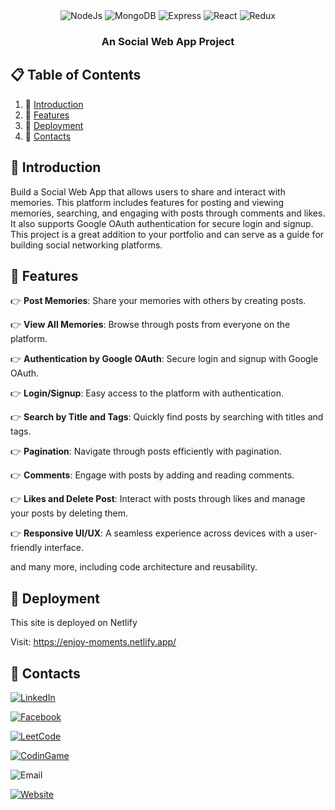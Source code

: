 <div align="center">

  <div>
    <img src="https://img.shields.io/badge/Node.js-v14.17.0-green?logo=node.js" alt="NodeJs">
    <img src="https://img.shields.io/badge/MongoDB-v4.4.6-green?logo=mongodb" alt="MongoDB">
    <img src="https://img.shields.io/badge/Express-v4.17.1-blue?logo=express" alt="Express">
    <img src="https://img.shields.io/badge/React-v17.0.2-blue?logo=react" alt="React">
    <img src="https://img.shields.io/badge/Redux-v4.0.5-purple?logo=redux" alt="Redux">
  </div>

  <h3 align="center">An Social Web App Project</h3>
</div>

## 📋 <a name="table">Table of Contents</a>

1. 🤖 [Introduction](#introduction)
2. 🔋 [Features](#features)
3. 🤸 [Deployment](#deploy)
4. 🚀 [Contacts](#contact)

## <a name="introduction">🤖 Introduction</a>

Build a Social Web App that allows users to share and interact with memories. This platform includes features for posting and viewing memories, searching, and engaging with posts through comments and likes. It also supports Google OAuth authentication for secure login and signup. This project is a great addition to your portfolio and can serve as a guide for building social networking platforms.

## <a name="features">🔋 Features</a>

👉 **Post Memories**: Share your memories with others by creating posts.

👉 **View All Memories**: Browse through posts from everyone on the platform.

👉 **Authentication by Google OAuth**: Secure login and signup with Google OAuth.

👉 **Login/Signup**: Easy access to the platform with authentication.

👉 **Search by Title and Tags**: Quickly find posts by searching with titles and tags.

👉 **Pagination**: Navigate through posts efficiently with pagination.

👉 **Comments**: Engage with posts by adding and reading comments.

👉 **Likes and Delete Post**: Interact with posts through likes and manage your posts by deleting them.

👉 **Responsive UI/UX**: A seamless experience across devices with a user-friendly interface.

and many more, including code architecture and reusability.

## <a name="deploy">🤸 Deployment</a>

This site is deployed on Netlify

Visit: https://enjoy-moments.netlify.app/

## <a name="contact">🚀 Contacts</a>

[![LinkedIn](https://img.shields.io/badge/LinkedIn-Profile-blue?logo=linkedin)]()

[![Facebook](https://img.shields.io/badge/Facebook-Profile-blue?logo=facebook)](https://www.facebook.com/phucnhancshcmut/)

[![LeetCode](https://img.shields.io/badge/LeetCode-Profile-orange?logo=leetcode)](https://leetcode.com/u/N289/)

[![CodinGame](https://img.shields.io/badge/CodinGame-Profile-yellow?logo=codingame)](https://www.codingame.com/profile/3f88b771e04c6894b7485decd4291a7e8589985)

![Email](https://img.shields.io/badge/Email-nhan.nguyen2005phuyen@hcmut.edu.vn-green?logo=gmail)

[![Website](https://img.shields.io/badge/Website-Visit-blue?logo=globe)](https://phucnhan289.great-site.net/1/Ph%C3%BAc-Nh%C3%A2n.html)

<br />
<br />
